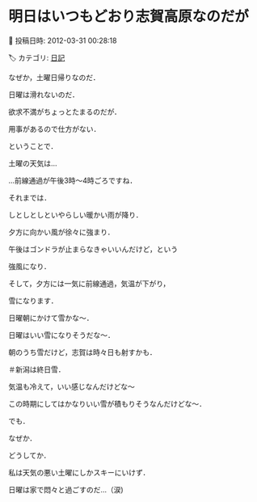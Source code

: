 # 明日はいつもどおり志賀高原なのだが

📅 投稿日時: 2012-03-31 00:28:18

🏷️ カテゴリ: [日記](cc4b5682fb7b8b144980957a978653fb0.md)

なぜか，土曜日帰りなのだ．


日曜は滑れないのだ．


欲求不満がちょっとたまるのだが．


用事があるので仕方がない．





ということで．


土曜の天気は…


…前線通過が午後3時～4時ごろですね．


それまでは．


しとしとしといやらしい暖かい雨が降り．


夕方に向かい風が徐々に強まり．


午後はゴンドラが止まらなきゃいいんだけど，という


強風になり．


そして，夕方には一気に前線通過，気温が下がり，


雪になります．


日曜朝にかけて雪かな～．





日曜はいい雪になりそうだな～．


朝のうち雪だけど，志賀は時々日も射すかも．


＃新潟は終日雪．


気温も冷えて，いい感じなんだけどな～


この時期にしてはかなりいい雪が積もりそうなんだけどな～．





でも．


なぜか．


どうしてか．


私は天気の悪い土曜にしかスキーにいけず．


日曜は家で悶々と過ごすのだ…（涙)
